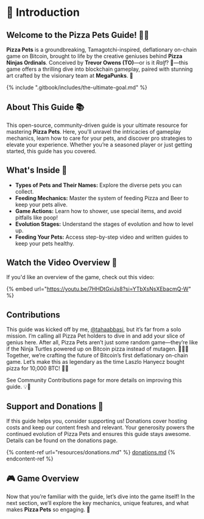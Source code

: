# 🍕 Introduction

## Welcome to the Pizza Pets Guide! 🍕🐾

**Pizza Pets** is a groundbreaking, Tamagotchi-inspired, deflationary on-chain game on Bitcoin, brought to life by the creative geniuses behind **Pizza Ninjas Ordinals**. Conceived by **Trevor Owens (TO)**—or is it _Ralf_? 🤔—this game offers a thrilling dive into blockchain gameplay, paired with stunning art crafted by the visionary team at **MegaPunks**. 🎨

{% include ".gitbook/includes/the-ultimate-goal.md" %}

## About This Guide 📚

This open-source, community-driven guide is your ultimate resource for mastering **Pizza Pets**. Here, you'll unravel the intricacies of gameplay mechanics, learn how to care for your pets, and discover pro strategies to elevate your experience. Whether you’re a seasoned player or just getting started, this guide has you covered.

## What's Inside 🧐

* **Types of Pets and Their Names:** Explore the diverse pets you can collect.
* **Feeding Mechanics:** Master the system of feeding Pizza and Beer to keep your pets alive.
* **Game Actions:** Learn how to shower, use special items, and avoid pitfalls like poop!
* **Evolution Stages:** Understand the stages of evolution and how to level up.
* **Feeding Your Pets:** Access step-by-step video and written guides to keep your pets healthy.

## Watch the Video Overview 🎥

If you'd like an overview of the game, check out this video:

{% embed url="https://youtu.be/7HHDtGxiJs8?si=YTbXsNsXEbacmQ-W" %}

## Contributions

This guide was kicked off by me, [@tahaabbasi](https://x.com/tahaabbasi), but it’s far from a solo mission. I’m calling all Pizza Pet holders to dive in and add your slice of genius here. After all, Pizza Pets aren’t just some random game—they’re like if the Ninja Turtles powered up on Bitcoin pizza instead of mutagen. 🍕🐢✨ Together, we’re crafting the future of Bitcoin’s first deflationary on-chain game. Let’s make this as legendary as the time Laszlo Hanyecz bought pizza for 10,000 BTC! 🥷💸

See Community Contributions page for more details on improving this guide. 💡📘

## Support and Donations 💖

If this guide helps you, consider supporting us! Donations cover hosting costs and keep our content fresh and relevant. Your generosity powers the continued evolution of Pizza Pets and ensures this guide stays awesome. Details can be found on the donations page.

{% content-ref url="resources/donations.md" %}
[donations.md](resources/donations.md)
{% endcontent-ref %}

## 🎮 Game Overview

Now that you’re familiar with the guide, let’s dive into the game itself! In the next section, we’ll explore the key mechanics, unique features, and what makes **Pizza Pets** so engaging. 📖
